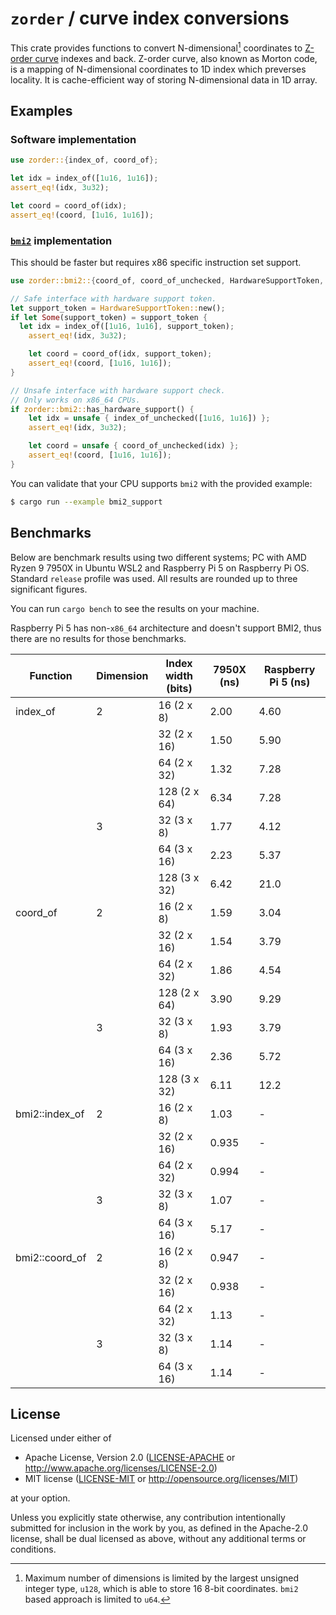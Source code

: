 # `zorder` / curve index conversions

This crate provides functions to convert N-dimensional[^1] coordinates to [Z-order curve](https://en.wikipedia.org/wiki/Z-order_curve) indexes and back. Z-order curve, also known as Morton code, is a mapping of N-dimensional coordinates to 1D index which preverses locality. It is cache-efficient way of storing N-dimensional data in 1D array.

[^1]: Maximum number of dimensions is limited by the largest unsigned integer type, `u128`, which is able to store 16 8-bit coordinates. `bmi2` based approach is limited to `u64`.

## Examples

### Software implementation

```rust
use zorder::{index_of, coord_of};

let idx = index_of([1u16, 1u16]);
assert_eq!(idx, 3u32);

let coord = coord_of(idx);
assert_eq!(coord, [1u16, 1u16]);
```

### [`bmi2`](https://en.wikipedia.org/wiki/X86_Bit_manipulation_instruction_set) implementation

This should be faster but requires x86 specific instruction set support.

```rust
use zorder::bmi2::{coord_of, coord_of_unchecked, HardwareSupportToken, index_of, index_of_unchecked};

// Safe interface with hardware support token.
let support_token = HardwareSupportToken::new();
if let Some(support_token) = support_token {
  let idx = index_of([1u16, 1u16], support_token);
    assert_eq!(idx, 3u32);

    let coord = coord_of(idx, support_token);
    assert_eq!(coord, [1u16, 1u16]);
}

// Unsafe interface with hardware support check.
// Only works on x86_64 CPUs.
if zorder::bmi2::has_hardware_support() {
    let idx = unsafe { index_of_unchecked([1u16, 1u16]) };
    assert_eq!(idx, 3u32);

    let coord = unsafe { coord_of_unchecked(idx) };
    assert_eq!(coord, [1u16, 1u16]);
}
```

You can validate that your CPU supports `bmi2` with the provided example:

```sh
$ cargo run --example bmi2_support
```

## Benchmarks

Below are benchmark results using two different systems; PC with AMD Ryzen 9 7950X in Ubuntu WSL2 and Raspberry Pi 5 on Raspberry Pi OS. Standard `release` profile was used. All results are rounded up to three significant figures.

You can run `cargo bench` to see the results on your machine.

Raspberry Pi 5 has non-`x86_64` architecture and doesn't support BMI2, thus there are no results for those benchmarks.

| Function       | Dimension | Index width (bits) | 7950X (ns) | Raspberry Pi 5 (ns) |
| -------------- | --------- | ------------------ | ---------- | ------------------- |
| index_of       | 2         | 16  (2 x 8)        | 2.00       | 4.60                |
|                |           | 32  (2 x 16)       | 1.50       | 5.90                |
|                |           | 64  (2 x 32)       | 1.32       | 7.28                |
|                |           | 128 (2 x 64)       | 6.34       | 7.28                |
|                | 3         | 32  (3 x 8)        | 1.77       | 4.12                |
|                |           | 64  (3 x 16)       | 2.23       | 5.37                |
|                |           | 128 (3 x 32)       | 6.42       | 21.0                |
| coord_of       | 2         | 16  (2 x 8)        | 1.59       | 3.04                |
|                |           | 32  (2 x 16)       | 1.54       | 3.79                |
|                |           | 64  (2 x 32)       | 1.86       | 4.54                |
|                |           | 128 (2 x 64)       | 3.90       | 9.29                |
|                | 3         | 32  (3 x 8)        | 1.93       | 3.79                |
|                |           | 64  (3 x 16)       | 2.36       | 5.72                |
|                |           | 128 (3 x 32)       | 6.11       | 12.2                |
| bmi2::index_of | 2         | 16  (2 x 8)        | 1.03       | -                   |
|                |           | 32  (2 x 16)       | 0.935      | -                   |
|                |           | 64  (2 x 32)       | 0.994      | -                   |
|                | 3         | 32  (3 x 8)        | 1.07       | -                   |
|                |           | 64  (3 x 16)       | 5.17       | -                   |
| bmi2::coord_of | 2         | 16  (2 x 8)        | 0.947      | -                   |
|                |           | 32  (2 x 16)       | 0.938      | -                   |
|                |           | 64  (2 x 32)       | 1.13       | -                   |
|                | 3         | 32  (3 x 8)        | 1.14       | -                   |
|                |           | 64  (3 x 16)       | 1.14       | -                   |

## License

Licensed under either of

- Apache License, Version 2.0
  ([LICENSE-APACHE](LICENSE-APACHE) or http://www.apache.org/licenses/LICENSE-2.0)
- MIT license
  ([LICENSE-MIT](LICENSE-MIT) or http://opensource.org/licenses/MIT)

at your option.

Unless you explicitly state otherwise, any contribution intentionally submitted
for inclusion in the work by you, as defined in the Apache-2.0 license, shall be
dual licensed as above, without any additional terms or conditions.
